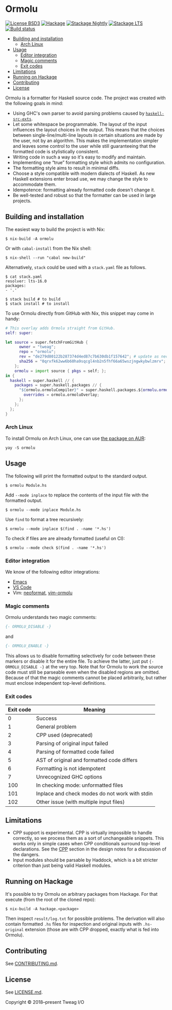 # Ormolu

[![License BSD3](https://img.shields.io/badge/license-BSD3-brightgreen.svg)](http://opensource.org/licenses/BSD-3-Clause)
[![Hackage](https://img.shields.io/hackage/v/ormolu.svg?style=flat)](https://hackage.haskell.org/package/ormolu)
[![Stackage Nightly](http://stackage.org/package/ormolu/badge/nightly)](http://stackage.org/nightly/package/ormolu)
[![Stackage LTS](http://stackage.org/package/ormolu/badge/lts)](http://stackage.org/lts/package/ormolu)
[![Build status](https://badge.buildkite.com/8e3b0951f3652b77e1c422b361904136a539b0522029156354.svg?branch=master)](https://buildkite.com/tweag-1/ormolu)

* [Building and installation](#building-and-installation)
    * [Arch Linux](#arch-linux)
* [Usage](#usage)
    * [Editor integration](#editor-integration)
    * [Magic comments](#magic-comments)
    * [Exit codes](#exit-codes)
* [Limitations](#limitations)
* [Running on Hackage](#running-on-hackage)
* [Contributing](#contributing)
* [License](#license)

Ormolu is a formatter for Haskell source code. The project was created with
the following goals in mind:

* Using GHC's own parser to avoid parsing problems caused by
  [`haskell-src-exts`][haskell-src-exts].
* Let some whitespace be programmable. The layout of the input influences
  the layout choices in the output. This means that the choices between
  single-line/multi-line layouts in certain situations are made by the user,
  not by an algorithm. This makes the implementation simpler and leaves some
  control to the user while still guaranteeing that the formatted code is
  stylistically consistent.
* Writing code in such a way so it's easy to modify and maintain.
* Implementing one “true” formatting style which admits no configuration.
* The formatting style aims to result in minimal diffs.
* Choose a style compatible with modern dialects of Haskell. As new Haskell
  extensions enter broad use, we may change the style to accommodate them.
* Idempotence: formatting already formatted code doesn't change it.
* Be well-tested and robust so that the formatter can be used in large
  projects.

## Building and installation

The easiest way to build the project is with Nix:

```console
$ nix-build -A ormolu
```

Or with `cabal-install` from the Nix shell:

```console
$ nix-shell --run "cabal new-build"
```

Alternatively, `stack` could be used with a `stack.yaml` file as follows.

```console
$ cat stack.yaml
resolver: lts-16.0
packages:
- '.'

$ stack build # to build
$ stack install # to install
```

To use Ormolu directly from GitHub with Nix, this snippet may come in handy:

```nix
# This overlay adds Ormolu straight from GitHub.
self: super:

let source = super.fetchFromGitHub {
      owner = "tweag";
      repo = "ormolu";
      rev = "de279d80122b287374d4ed87c7b630db1f157642"; # update as necessary
      sha256 = "0qrxfk62ww6b60ha9sqcgl4nb2n5fhf66a65wszjngwkybwlzmrv"; # same
    };
    ormolu = import source { pkgs = self; };
in {
  haskell = super.haskell // {
    packages = super.haskell.packages // {
      "${ormolu.ormoluCompiler}" = super.haskell.packages.${ormolu.ormoluCompiler}.override {
        overrides = ormolu.ormoluOverlay;
      };
    };
  };
}
```

### Arch Linux

To install Ormolu on Arch Linux, one can use [the package on AUR][aur]:

```console
yay -S ormolu
```

## Usage

The following will print the formatted output to the standard output.

```console
$ ormolu Module.hs
```

Add `--mode inplace` to replace the contents of the input file with the
formatted output.

```console
$ ormolu --mode inplace Module.hs
```

Use `find` to format a tree recursively:

```console
$ ormolu --mode inplace $(find . -name '*.hs')
```

To check if files are are already formatted (useful on CI):

```console
$ ormolu --mode check $(find . -name '*.hs')
```

### Editor integration

We know of the following editor integrations:

* [Emacs][emacs-package]
* [VS Code][vs-code-plugin]
* Vim: [neoformat][neoformat], [vim-ormolu][vim-ormolu]

### Magic comments

Ormolu understands two magic comments:

```haskell
{- ORMOLU_DISABLE -}
```

and

```haskell
{- ORMOLU_ENABLE -}
```

This allows us to disable formatting selectively for code between these
markers or disable it for the entire file. To achieve the latter, just put
`{- ORMOLU_DISABLE -}` at the very top. Note that for Ormolu to work the
source code must still be parseable even when the disabled regions are
omitted. Because of that the magic comments cannot be placed arbitrarily,
but rather must enclose independent top-level definitions.

### Exit codes

Exit code | Meaning
----------|-----------------------------------------------
0         | Success
1         | General problem
2         | CPP used (deprecated)
3         | Parsing of original input failed
4         | Parsing of formatted code failed
5         | AST of original and formatted code differs
6         | Formatting is not idempotent
7         | Unrecognized GHC options
100       | In checking mode: unformatted files
101       | Inplace and check modes do not work with stdin
102       | Other issue (with multiple input files)

## Limitations

* CPP support is experimental. CPP is virtually impossible to handle
  correctly, so we process them as a sort of unchangeable snippets. This
  works only in simple cases when CPP conditionals surround top-level
  declarations. See the [CPP][design-cpp] section in the design notes for a
  discussion of the dangers.
* Input modules should be parsable by Haddock, which is a bit stricter
  criterion than just being valid Haskell modules.

## Running on Hackage

It's possible to try Ormolu on arbitrary packages from Hackage. For that
execute (from the root of the cloned repo):

```console
$ nix-build -A hackage.<package>
```

Then inspect `result/log.txt` for possible problems. The derivation will
also contain formatted `.hs` files for inspection and original inputs with
`.hs-original` extension (those are with CPP dropped, exactly what is fed
into Ormolu).

## Contributing

See [CONTRIBUTING.md][contributing].

## License

See [LICENSE.md][license].

Copyright © 2018–present Tweag I/O

[design-cpp]: https://github.com/tweag/ormolu/blob/master/DESIGN.md#cpp
[contributing]: https://github.com/tweag/ormolu/blob/master/CONTRIBUTING.md
[license]: https://github.com/tweag/ormolu/blob/master/LICENSE.md
[haskell-src-exts]: https://hackage.haskell.org/package/haskell-src-exts
[emacs-package]: https://github.com/vyorkin/ormolu.el
[vs-code-plugin]: https://marketplace.visualstudio.com/items?itemName=sjurmillidahl.ormolu-vscode
[vim-ormolu]: https://github.com/sdiehl/vim-ormolu
[neoformat]: https://github.com/sbdchd/neoformat
[aur]: https://aur.archlinux.org/packages/ormolu
